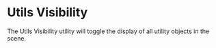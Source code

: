 # Utils Visibility

The Utils Visibility utility will toggle the display of all utility objects in the scene.